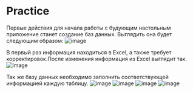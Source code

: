 # Practice

Первые действия для начала работы с будующим настольным приложение станет создание баз данных. Выглядить она будет следующим образом:
![image](https://user-images.githubusercontent.com/105341960/222232302-0306f19a-78f8-4659-a4e5-6d19ab622137.png)


В первый раз информация находиться в Excel, а также требует корректировок.После изменения информация из Excel выглядит так.
![image](https://user-images.githubusercontent.com/105341960/222235159-adf943f5-0df0-4e4d-8aa9-06e2f5e86ead.png)

Так же базу данных необходимо заполнить соответствующей информацией каждую таблицу.
![image](https://user-images.githubusercontent.com/105341960/222233874-5547154d-f434-4384-8b9a-8c4ba94682e0.png)
![image](https://user-images.githubusercontent.com/105341960/222233922-e9fef5d4-c99f-4865-8346-07889a40dba5.png)
![image](https://user-images.githubusercontent.com/105341960/222233978-5cb8b142-14fe-4ef0-8768-61daee95e263.png)
![image](https://user-images.githubusercontent.com/105341960/222234019-a0ce18c9-9b14-4e6b-b8b3-cc4a6e880f61.png)

